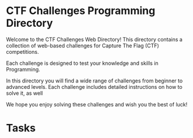 # CTF Challenges Programming Directory

Welcome to the CTF Challenges Web Directory! This directory contains a collection of web-based challenges for Capture The Flag (CTF) competitions.

Each challenge is designed to test your knowledge and skills in Programming.

In this directory you will find a wide range of challenges from beginner to advanced levels. Each challenge includes detailed instructions on how to solve it, as well

We hope you enjoy solving these challenges and wish you the best of luck!

# Tasks
